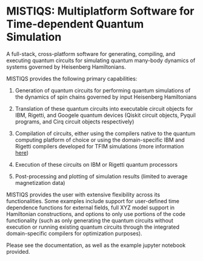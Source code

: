 # MISTIQS: Multiplatform Software for Time-dependent Quantum Simulation
A full-stack, cross-platform software for generating, compiling, and executing quantum circuits for simulating quantum many-body dynamics of systems governed by Heisenberg Hamiltonians.

MISTIQS provides the following primary capabilities:

1) Generation of quantum circuits for performing quantum simulations of the dynamics of spin chains governed by input Heisenberg Hamiltonians

2) Translation of these quantum circuits into executable circuit objects for IBM, Rigetti, and Googele quantum devices (Qiskit circuit objects, Pyquil programs, and Cirq circuit objects respectively)

3) Compilation of circuits, either using the compilers native to the quantum computing platform of choice or using the domain-specific IBM and Rigetti compilers developed for TFIM simulations (more information [here](https://arxiv.org/abs/2004.07418))

4) Execution of these circuits on IBM or Rigetti quantum processors

5) Post-processing and plotting of simulation results (limited to average magnetization data)

MISTIQS provides the user with extensive flexibility across its functionalities. Some examples include support for user-defined time dependence functions for external fields, full XYZ model support in Hamiltonian constructions, and options to only use portions of the code functionality (such as only generating the quantum circuits without execution or running existing quantum circuits through the integrated domain-specific compilers for optimization purposes).

Please see the documentation, as well as the example jupyter notebook provided.

